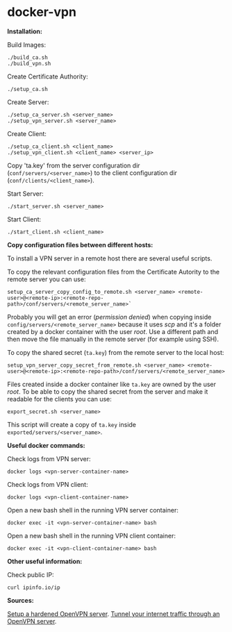 # docker-vpn


**Installation:**

Build Images:
```
./build_ca.sh
./build_vpn.sh
```

Create Certificate Authority:
```
./setup_ca.sh
```

Create Server:
```
./setup_ca_server.sh <server_name>
./setup_vpn_server.sh <server_name>
```

Create Client:
```
./setup_ca_client.sh <client_name>
./setup_vpn_client.sh <client_name> <server_ip>
```
Copy 'ta.key' from the server configuration dir (`conf/servers/<server_name>`) to the client configuration dir (`conf/clients/<client_name>`).

Start Server:
```
./start_server.sh <server_name>
```

Start Client:
```
./start_client.sh <client_name>
```

**Copy configuration files between different hosts:**

To install a VPN server in a remote host there are several useful scripts.

To copy the relevant configuration files from the Certificate Autority to the remote server you can use:
```
setup_ca_server_copy_config_to_remote.sh <server_name> <remote-user>@<remote-ip>:<remote-repo-path>/conf/servers/<remote_server_name>`
```
Probably you will get an error (_permission denied_) when copying inside `config/servers/<remote_server_name>` because it uses _scp_ and it's a folder created by a docker container with the user _root_. Use a different path and then move the file manually in the remote server (for example using SSH).

To copy the shared secret (`ta.key`) from the remote server to the local host:
```
setup_vpn_server_copy_secret_from_remote.sh <server_name> <remote-user>@<remote-ip>:<remote-repo-path>/conf/servers/<remote_server_name>
```
Files created inside a docker container like `ta.key` are owned by the user _root_. To be able to copy the shared secret from the server and make it readable for the clients you can use:
```
export_secret.sh <server_name>
```
This script will create a copy of `ta.key` inside `exported/servers/<server_name>`.

**Useful docker commands:**

Check logs from VPN server:
```
docker logs <vpn-server-container-name>
```

Check logs from VPN client:
```
docker logs <vpn-client-container-name>
```

Open a new bash shell in the running VPN server container:
```
docker exec -it <vpn-server-container-name> bash
```

Open a new bash shell in the running VPN client container:
```
docker exec -it <vpn-client-container-name> bash
```

**Other useful information:**

Check public IP:
```
curl ipinfo.io/ip
```

**Sources:**

[Setup a hardened OpenVPN server](https://www.linode.com/docs/networking/vpn/set-up-a-hardened-openvpn-server/).
[Tunnel your internet traffic through an OpenVPN server](https://www.linode.com/docs/networking/vpn/tunnel-your-internet-traffic-through-an-openvpn-server/).
